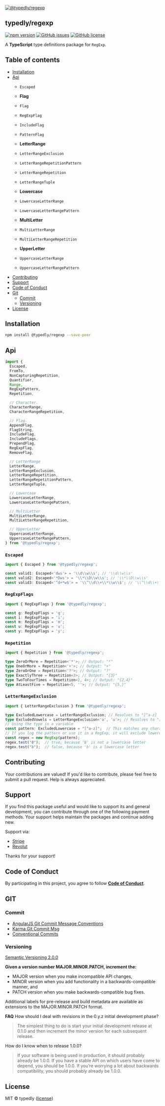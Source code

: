 
<a href="https://www.typescriptlang.org/">
  <img
    src="https://avatars.githubusercontent.com/u/189665258?s=150&u=712e292bae048947d1f7d2020d7d38875c40e63a&v=4"
    title="@typedly/regexp"
  />
</a>

## typedly/regexp

<!-- npm badge -->
[![npm version][typedly-npm-badge-svg]][typedly-npm-badge]
[![GitHub issues][typedly-badge-issues]][typedly-issues]
[![GitHub license][typedly-badge-license]][typedly-license]

A **TypeScript** type definitions package for `RegExp`.

## Table of contents

- [Installation](#installation)
- [Api](#api)
  - `Escaped`

  - **Flag**
  - `Flag`
  - `RegExpFlag`
  - `IncludeFlag`
  - `PatternFlag`

  - **LetterRange**
  - `LetterRangeExclusion`
  - `LetterRangeRepetitionPattern`
  - `LetterRangeRepetition`
  - `LetterRangeTuple`

  - **Lowercase**
  - `LowercaseLetterRange`
  - `LowercaseLetterRangePattern`

  - **MultiLetter**
  - `MultiLetterRange`
  - `MultiLetterRangeRepetition`

  - **UpperLetter**
  - `UppercaseLetterRange`
  - `UppercaseLetterRangePattern`
- [Contributing](#contributing)
- [Support](#support)
- [Code of Conduct](#code-of-conduct)
- [Git](#git)
  - [Commit](#commit)
  - [Versioning](#versioning)
- [License](#license)

## Installation

```bash
npm install @typedly/regexp --save-peer
```

## Api

```typescript
import {
  Escaped,
  FromTo,
  NonCapturingRepetition,
  Quantifier,
  Range,
  RegExpPattern,
  Repetition,

  // Character.
  CharacterRange,
  CharacterRangeRepetition,

  // Flag.
  AppendFlag,
  FlagString,
  IncludeFlag,
  IncludeFlags,
  PrependFlag,
  RegExpFlag,
  RemoveFlag,

  // LetterRange
  LetterRange,
  LetterRangeExclusion,
  LetterRangeRepetition,
  LetterRangeRepetitionPattern,
  LetterRangeTuple,

  // Lowercase
  LowercaseLetterRange,
  LowercaseLetterRangePattern,

  // MultiLetter
  MultiLetterRange,
  MultiLetterRangeRepetition,

  // UpperLetter
  UppercaseLetterRange,
  UppercaseLetterRangePattern,
} from '@typedly/regexp';
```

### `Escaped`

```typescript
import { Escaped } from '@typedly/regexp';

const valid1: Escaped<'dws'> = '\\d\\w\\s'; // '\\d\\w\\s'
const valid2: Escaped<'*Dws'> = '\\*\\D\\w\\s'; // '\\*\\D\\w\\s'
const valid3: Escaped<'^d+*w$'> = '\\^\\d\\+\\*\\w\\$'; // '\\^\\d\\+\\*\\w\\$'
```

### `RegExpFlags`

```typescript
import { RegExpFlags } from '@typedly/regexp';

const g: RegExpFlags = 'g';
const i: RegExpFlags = 'i';
const m: RegExpFlags = 'm';
const u: RegExpFlags = 'u';
const y: RegExpFlags = 'y';
```

### `Repetition`

```typescript
import { Repetition } from '@typedly/regexp';

type ZeroOrMore = Repetition<'*'>; // Output: "*"
type OneOrMore = Repetition<'+'>; // Output: "+"
type ZeroOrOne = Repetition<'?'>; // Output: "?"
type ExactlyThree = Repetition<3>; // Output: "{3}"
type TwoToFourTimes = Repetition<2, 4>; // Output: "{2,4}"
type AtLeastFive = Repetition<5, ''>; // Output: "{5,}"
```

### `LetterRangeExclusion`

```typescript
import { LetterRangeExclusion } from '@typedly/regexp';

type ExcludedLowercase = LetterRangeExclusion; // Resolves to "[^a-z]
type ExcludedVowels = LetterRangeExclusion<'a', 'u'>; // Resolves to "[^a-u]"
// Using the type in a variable
const pattern: ExcludedLowercase = "[^a-z]";  // This matches any character not in a-z
// If you log the pattern or use it in a RegExp, it will exclude lowercase letters:
const regex = new RegExp(pattern);
regex.test("B");  // true, because 'B' is not a lowercase letter
regex.test("b");  // false, because 'b' is a lowercase letter
```

## Contributing

Your contributions are valued! If you'd like to contribute, please feel free to submit a pull request. Help is always appreciated.

## Support

If you find this package useful and would like to support its and general development, you can contribute through one of the following payment methods. Your support helps maintain the packages and continue adding new.

Support via:

- [Stripe](https://donate.stripe.com/dR614hfDZcJE3wAcMM)
- [Revolut](https://checkout.revolut.com/pay/048b10a3-0e10-42c8-a917-e3e9cb4c8e29)

Thanks for your support!

## Code of Conduct

By participating in this project, you agree to follow **[Code of Conduct](https://www.contributor-covenant.org/version/2/1/code_of_conduct/)**.

## GIT

### Commit

- [AngularJS Git Commit Message Conventions][git-commit-angular]
- [Karma Git Commit Msg][git-commit-karma]
- [Conventional Commits][git-commit-conventional]

### Versioning

[Semantic Versioning 2.0.0][git-semver]

**Given a version number MAJOR.MINOR.PATCH, increment the:**

- MAJOR version when you make incompatible API changes,
- MINOR version when you add functionality in a backwards-compatible manner, and
- PATCH version when you make backwards-compatible bug fixes.

Additional labels for pre-release and build metadata are available as extensions to the MAJOR.MINOR.PATCH format.

**FAQ**
How should I deal with revisions in the 0.y.z initial development phase?

> The simplest thing to do is start your initial development release at 0.1.0 and then increment the minor version for each subsequent release.

How do I know when to release 1.0.0?

> If your software is being used in production, it should probably already be 1.0.0. If you have a stable API on which users have come to depend, you should be 1.0.0. If you’re worrying a lot about backwards compatibility, you should probably already be 1.0.0.

## License

MIT © typedly ([license][typedly-license])

<!-- This package: typedly  -->
  <!-- GitHub: badges -->
  [typedly-badge-issues]: https://img.shields.io/github/issues/typedly/regexp
  [typedly-badge-forks]: https://img.shields.io/github/forks/typedly/regexp
  [typedly-badge-stars]: https://img.shields.io/github/stars/typedly/regexp
  [typedly-badge-license]: https://img.shields.io/github/license/typedly/regexp
  <!-- GitHub: badges links -->
  [typedly-issues]: https://github.com/typedly/regexp/issues
  [typedly-forks]: https://github.com/typedly/regexp/network
  [typedly-license]: https://github.com/typedly/regexp/blob/master/LICENSE
  [typedly-stars]: https://github.com/typedly/regexp/stargazers
<!-- This package -->

<!-- Package: typedly -->
  <!-- npm -->
  [typedly-npm-badge-svg]: https://badge.fury.io/js/@typedly%2Fregexp.svg
  [typedly-npm-badge]: https://badge.fury.io/js/@typedly%2Fregexp

<!-- GIT -->
[git-semver]: http://semver.org/

<!-- GIT: commit -->
[git-commit-angular]: https://gist.github.com/stephenparish/9941e89d80e2bc58a153
[git-commit-karma]: http://karma-runner.github.io/0.10/dev/git-commit-msg.html
[git-commit-conventional]: https://www.conventionalcommits.org/en/v1.0.0/

